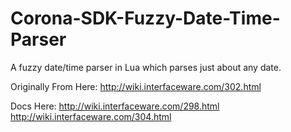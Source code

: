 Corona-SDK-Fuzzy-Date-Time-Parser
=================================

A fuzzy date/time parser in Lua which parses just about any date. 

Originally From Here:
http://wiki.interfaceware.com/302.html

Docs Here:
http://wiki.interfaceware.com/298.html
http://wiki.interfaceware.com/304.html
